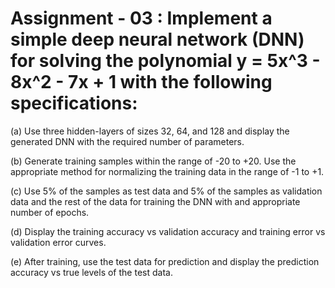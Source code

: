 # Assignment - 03 : Implement a simple deep neural network (DNN) for solving the polynomial y = 5x^3 - 8x^2 - 7x  + 1 with the following specifications:

(a) Use three hidden-layers of sizes 32, 64, and 128 and display the generated DNN with the required number of parameters.

(b) Generate training samples within the range of -20 to +20. Use the appropriate method for normalizing the training data in the range of -1 to +1.

(c) Use 5% of the samples as test data and 5% of the samples as validation data and the rest of the data for training the DNN with and appropriate number of epochs.

(d) Display the training accuracy vs validation accuracy and training error vs validation error curves.

(e) After training, use the test data for prediction and display the prediction accuracy vs true levels of the test data.